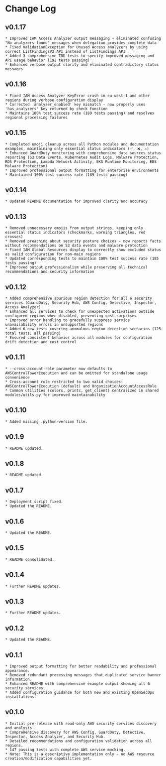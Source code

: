 # Change Log

## v0.1.17
    * Improved IAM Access Analyzer output messaging - eliminated confusing "No analyzers found" messages when delegation provides complete data
    * Fixed ValidationException for Unused Access analyzers by using correct ListFindingsV2 API instead of ListFindings API
    * Added 3 comprehensive TDD tests to specify improved messaging and API usage behavior (192 tests passing)
    * Enhanced verbose output clarity and eliminated contradictory status messages

## v0.1.16
    * Fixed IAM Access Analyzer KeyError crash in eu-west-1 and other regions during verbose configuration display
    * Corrected 'analyzer_enabled' key mismatch - now properly uses 'has_analyzers' key returned by check function
    * Maintains 100% test success rate (189 tests passing) and resolves regional processing failures

## v0.1.15
    * Completed emoji cleanup across all Python modules and documentation examples, maintaining only essential status indicators (✅, ❌, ⚠️)
    * Enhanced GuardDuty monitoring with comprehensive data sources status reporting (S3 Data Events, Kubernetes Audit Logs, Malware Protection, RDS Protection, Lambda Network Activity, EKS Runtime Monitoring, EBS Malware Protection)
    * Improved professional output formatting for enterprise environments
    * Maintained 100% test success rate (189 tests passing)

## v0.1.14
    * Updated README documentation for improved clarity and accuracy

## v0.1.13
    * Removed unnecessary emojis from output strings, keeping only essential status indicators (checkmarks, warning triangles, red crosses)
    * Removed preaching about security posture choices - now reports facts without recommendations on S3 data events and malware protection
    * Fixed IAM Global Resources display to correctly show excluded status as valid configuration for non-main regions
    * Updated corresponding tests to maintain 100% test success rate (185 tests passing)
    * Improved output professionalism while preserving all technical recommendations and security information

## v0.1.12
    * Added comprehensive spurious region detection for all 6 security services (GuardDuty, Security Hub, AWS Config, Detective, Inspector, Access Analyzer)
    * Enhanced all services to check for unexpected activations outside configured regions when disabled, preventing cost surprises
    * Improved error handling to gracefully suppress service unavailability errors in unsupported regions
    * Added 6 new tests covering anomalous region detection scenarios (125 total tests, all passing)
    * Ensured consistent behavior across all modules for configuration drift detection and cost control

## v0.1.11
    * --cross-account-role parameter now defaults to AWSControlTowerExecution and can be omitted for standalone usage convenience
    * Cross-account role restricted to two valid choices: AWSControlTowerExecution (default) and OrganizationAccountAccessRole
    * Common utilities (colors, printc, get_client) centralized in shared modules/utils.py for improved maintainability

## v0.1.10
    * Added missing .python-version file.

## v0.1.9
    * README updated.

## v0.1.8
    * README updated.

## v0.1.7
    * Deployment script fixed.
    * Updated the README.

## v0.1.6
    * Updated the README.

## v0.1.5
    * README consolidated.

## v0.1.4
    * Further README updates.

## v0.1.3
    * Further README updates.

## v0.1.2
    * Updated the README.

## v0.1.1
    * Improved output formatting for better readability and professional appearance.
    * Removed redundant processing messages that duplicated service banner information.
    * Enhanced README with comprehensive example output showing all 6 security services.
    * Added configuration guidance for both new and existing OpenSecOps installations.

## v0.1.0
    * Initial pre-release with read-only AWS security services discovery and analysis.
    * Comprehensive discovery for AWS Config, GuardDuty, Detective, Inspector, Access Analyzer, and Security Hub.
    * Detailed recommendations and configuration validation across all regions.
    * 147 passing tests with complete AWS service mocking.
    * Note: This is a descriptive implementation only - no AWS resource creation/modification capabilities yet.
